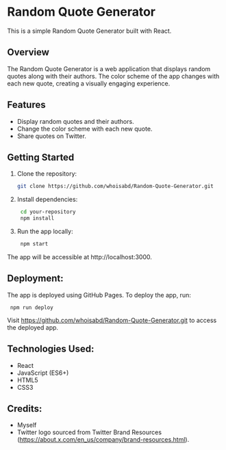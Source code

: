# Random Quote Generator

This is a simple Random Quote Generator built with React.

## Overview

The Random Quote Generator is a web application that displays random quotes along with their authors. The color scheme of the app changes with each new quote, creating a visually engaging experience.

## Features

- Display random quotes and their authors.
- Change the color scheme with each new quote.
- Share quotes on Twitter.

## Getting Started

1. Clone the repository:

   ```bash
   git clone https://github.com/whoisabd/Random-Quote-Generator.git

2. Install dependencies:
   
    ```bash
     cd your-repository
     npm install

3. Run the app locally:
   
    ```bash
     npm start
    
The app will be accessible at http://localhost:3000.

## Deployment:

  The app is deployed using GitHub Pages. To deploy the app, run:
  
     npm run deploy

Visit https://github.com/whoisabd/Random-Quote-Generator.git to access the deployed app.

## Technologies Used:
  - React
  - JavaScript (ES6+)
  - HTML5
  - CSS3

## Credits:
  - Myself
  - Twitter logo sourced from Twitter Brand Resources (https://about.x.com/en_us/company/brand-resources.html).
